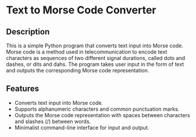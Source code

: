 # Text to Morse Code Converter

## Description

This is a simple Python program that converts text input into Morse code. Morse code is a method used in telecommunication to encode text characters as sequences of two different signal durations, called dots and dashes, or dits and dahs. The program takes user input in the form of text and outputs the corresponding Morse code representation.

## Features

- Converts text input into Morse code.
- Supports alphanumeric characters and common punctuation marks.
- Outputs the Morse code representation with spaces between characters and slashes (/) between words.
- Minimalist command-line interface for input and output.
